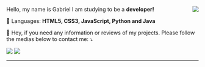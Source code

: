 
<img src="https://github-readme-stats.vercel.app/api?username=Capamara&theme=dark"
 align="right">

<p align="left"> 
  Hello, my name is Gabriel I am studying to be a <strong>developer!</strong>
</p>

<p align="left">
  🦄 Languages: <strong>HTML5, CSS3, JavaScript, Python and Java</strong>
</p>

<p align="left">
  💌 Hey, if you need any information or reviews of my projects. Please follow the medias below to contact me: ⤵️
</p>



<p align="left">
  <a href="#" alt="Gmail">
  <img src="https://img.shields.io/badge/-Gmail-FF0000?style=flat-square&labelColor=FF0000&logo=gmail&logoColor=white&link=gabriel.amara98@gmail.com" /></a>

  <a href="#" alt="Linkedin">
  <img src="https://img.shields.io/badge/-Linkedin-0e76a8?style=flat-square&logo=Linkedin&logoColor=white&link=https://www.linkedin.com/in/gabriel-amara/" /></a>




<hr>









